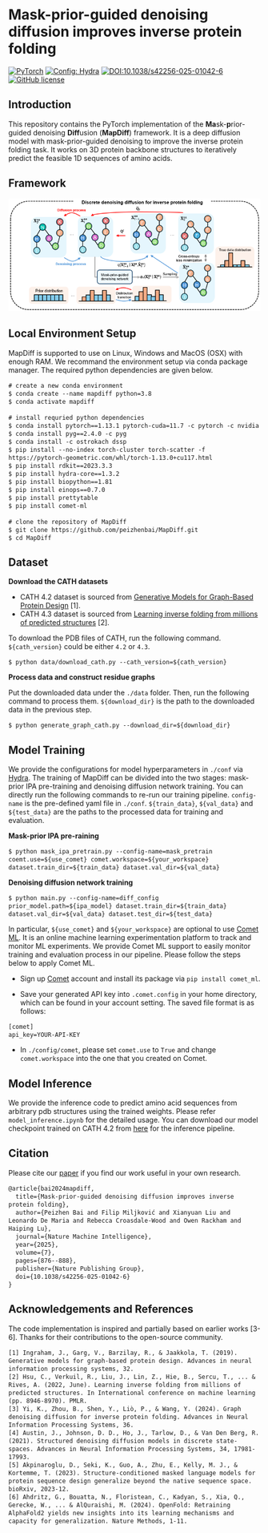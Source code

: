 # Mask-prior-guided denoising diffusion improves inverse protein folding

<!-- <div align="center"> -->
<a href="https://pytorch.org/get-started/locally/"><img alt="PyTorch" src="https://img.shields.io/badge/PyTorch-ee4c2c?logo=pytorch&logoColor=white"></a>
<a href="https://hydra.cc/"><img alt="Config: Hydra" src="https://img.shields.io/badge/Config-Hydra-89b8cd"></a>
[![DOI:10.1038/s42256-025-01042-6](https://zenodo.org/badge/DOI/10.1038/s42256-025-01042-6.svg)](https://doi.org/10.1038/s42256-025-01042-6)
[![GitHub license](https://img.shields.io/badge/license-MIT-blue.svg)](https://github.com/peizhenbai/MapDiff/blob/main/LICENSE)

<!-- </div> -->
## Introduction
This repository contains the PyTorch implementation of the **Ma**sk-**p**rior-guided denoising **Diff**usion (**MapDiff**) framework. It is a deep diffusion model with mask-prior-guided denoising to improve the inverse protein folding task. It works on 3D protein backbone structures to iteratively predict the feasible 1D sequences of amino acids.

## Framework
![MapDiff](image/MapDiff.png)

## Local Environment Setup
MapDiff is supported to use on Linux, Windows and MacOS (OSX) with enough RAM. We recommand the environment setup via conda package manager. The required python dependencies are given below.
```
# create a new conda environment
$ conda create --name mapdiff python=3.8
$ conda activate mapdiff

# install requried python dependencies
$ conda install pytorch==1.13.1 pytorch-cuda=11.7 -c pytorch -c nvidia
$ conda install pyg==2.4.0 -c pyg
$ conda install -c ostrokach dssp
$ pip install --no-index torch-cluster torch-scatter -f https://pytorch-geometric.com/whl/torch-1.13.0+cu117.html
$ pip install rdkit==2023.3.3
$ pip install hydra-core==1.3.2
$ pip install biopython==1.81
$ pip install einops==0.7.0
$ pip install prettytable
$ pip install comet-ml

# clone the repository of MapDiff
$ git clone https://github.com/peizhenbai/MapDiff.git
$ cd MapDiff
```

## Dataset
**Download the CATH datasets**
- CATH 4.2 dataset is sourced from [Generative Models for Graph-Based Protein Design](https://papers.nips.cc/paper/2019/hash/f3a4ff4839c56a5f460c88cce3666a2b-Abstract.html) [1].
- CATH 4.3 dataset is sourced from [Learning inverse folding from millions of predicted structures](https://proceedings.mlr.press/v162/hsu22a/hsu22a.pdf) [2].

To download the PDB files of CATH, run the following command. `${cath_version}` could be either `4.2` or `4.3`.
```
$ python data/download_cath.py --cath_version=${cath_version}
```
**Process data and construct residue graphs**

Put the downloaded data under the `./data` folder. Then, run the following command to process them. `${download_dir}` is the path to the downloaded data in the previous step.

```
$ python generate_graph_cath.py --download_dir=${download_dir}
```

## Model Training
We provide the configurations for model hyperparameters in `./conf` via [Hydra](https://github.com/facebookresearch/hydra). The training of MapDiff can be divided into the two stages: mask-prior IPA pre-training and denoising diffusion network training. You can directly run the following commands to re-run our training pipeline. `config-name` is the pre-defined yaml file in `./conf`. `${train_data}`, `${val_data}` and `${test_data}` are the paths to the processed data for training and evaluation.

**Mask-prior IPA pre-raining**
```
$ python mask_ipa_pretrain.py --config-name=mask_pretrain coemt.use=${use_comet} comet.workspace=${your_workspace} dataset.train_dir=${train_data} dataset.val_dir=${val_data}
```

**Denoising diffusion network training**
```
$ python main.py --config-name=diff_config prior_model.path=${ipa_model} dataset.train_dir=${train_data} dataset.val_dir=${val_data} dataset.test_dir=${test_data}
```

In particular, `${use_comet}` and `${your_workspace}` are optional to use [Comet ML](https://www.comet.com/site/). It is an online machine learning experimentation platform to track and monitor ML experiments. We provide Comet ML support to easily monitor training and evaluation process in our pipeline. Please follow the steps below to apply Comet ML.

- Sign up [Comet](https://www.comet.com/site/) account and install its package via `pip install comet_ml`. 
   
- Save your generated API key into `.comet.config` in your home directory, which can be found in your account setting. The saved file format is as follows:

```
[comet]
api_key=YOUR-API-KEY
```

- In `./config/comet`, please set `comet.use` to `True` and change `comet.workspace` into the one that you created on Comet.

## Model Inference

We provide the inference code to predict amino acid sequences from arbitrary pdb structures using the trained weights. Please refer `model_inference.ipynb` for the detailed usage. You can download our model checkpoint trained on CATH 4.2 from [here](https://github.com/peizhenbai/MapDiff/releases/download/v1.0.1/mapdiff_weight.pt) for the inference pipeline.

## Citation
Please cite our [paper](https://www.nature.com/articles/s42256-025-01042-6) if you find our work useful in your own research.
```
@article{bai2024mapdiff,
  title={Mask-prior-guided denoising diffusion improves inverse protein folding}, 
  author={Peizhen Bai and Filip Miljković and Xianyuan Liu and Leonardo De Maria and Rebecca Croasdale-Wood and Owen Rackham and Haiping Lu},
  journal={Nature Machine Intelligence},
  year={2025},
  volume={7},
  pages={876--888},
  publisher={Nature Publishing Group},
  doi={10.1038/s42256-025-01042-6}
}
```

## Acknowledgements and References
The code implementation is inspired and partially based on earlier works [3-6]. Thanks for their contributions to the open-source community.

    [1] Ingraham, J., Garg, V., Barzilay, R., & Jaakkola, T. (2019). Generative models for graph-based protein design. Advances in neural information processing systems, 32.
    [2] Hsu, C., Verkuil, R., Liu, J., Lin, Z., Hie, B., Sercu, T., ... & Rives, A. (2022, June). Learning inverse folding from millions of predicted structures. In International conference on machine learning (pp. 8946-8970). PMLR.
    [3] Yi, K., Zhou, B., Shen, Y., Liò, P., & Wang, Y. (2024). Graph denoising diffusion for inverse protein folding. Advances in Neural Information Processing Systems, 36.
    [4] Austin, J., Johnson, D. D., Ho, J., Tarlow, D., & Van Den Berg, R. (2021). Structured denoising diffusion models in discrete state-spaces. Advances in Neural Information Processing Systems, 34, 17981-17993.
    [5] Akpinaroglu, D., Seki, K., Guo, A., Zhu, E., Kelly, M. J., & Kortemme, T. (2023). Structure-conditioned masked language models for protein sequence design generalize beyond the native sequence space. bioRxiv, 2023-12.
    [6] Ahdritz, G., Bouatta, N., Floristean, C., Kadyan, S., Xia, Q., Gerecke, W., ... & AlQuraishi, M. (2024). OpenFold: Retraining AlphaFold2 yields new insights into its learning mechanisms and capacity for generalization. Nature Methods, 1-11.

